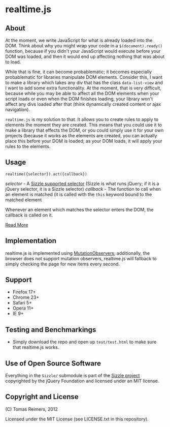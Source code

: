 # realtime.js

## About 

At the moment, we write JavaScript for what is already loaded into the DOM. Think about why you might wrap your code in a `$(document).ready()` function, because if you didn't your JavaScript would execute before your DOM was loaded, and then it would end up affecting nothing that was about to load. 

While that is fine, it can become probablematic; it becomes especially probablematic for libraries manipulate DOM elements. Consider this, I want to make a library which takes any div that has the class `data-list-view` and I want to add some extra functionality. At the moment, that is very difficult, because while you may be able to affect all the DOM elements when your script loads or even when the DOM finishes loading, your library won't affect any divs loaded after that (think dynamically created content or ajax navigation).

`realtime.js` is my solution to that. It allows you to create rules to apply to elements the moment they are created. This means that you could use it to make a library that effects the DOM, or you could simply use it for your own projects (because it works as the elements are created, you can actually place this before your DOM is loaded; as your DOM loads, it will apply your rules to the elements.

## Usage

    realtime({selector}).act({callback})

*selector* - A [Sizzle supported selector](https://github.com/jquery/sizzle/wiki/Sizzle-Documentation) (Sizzle is what runs jQuery; if it is a jQuery selector, it is a Sizzle selector)
*callback* - The function to call when an element is matched (it is called with the `this` keyword bound to the matched element

Whenever an element which matches the selector enters the DOM, the callback is called on it.

[Read More](https://github.com/tomasreimers/realtime.js/blob/master/DOCS.md)

## Implementation

realtime.js is implemented using [MutationObservers](https://developer.mozilla.org/en-US/docs/DOM/MutationObserver); additionally, the browser does not support mutation observers, realtime.js will fallback to simply checking the page for new items every second.

## Support

 - Firefox 17+
 - Chrome 23+
 - Safari 5+
 - Opera 11+
 - IE 9+

## Testing and Benchmarkings

 - Simply download the repo and open up `test/test.html` to make sure that realtime.js works.

## Use of Open Source Software

Everything in the `Sizzle/` submodule is part of the [Sizzle project](https://github.com/jquery/sizzle/) copyrighted by the jQuery Foundation and licensed under an MIT license.

## Copyright and License

(C) Tomas Reimers, 2012

Licensed under the MIT License (see LICENSE.txt in this repository).